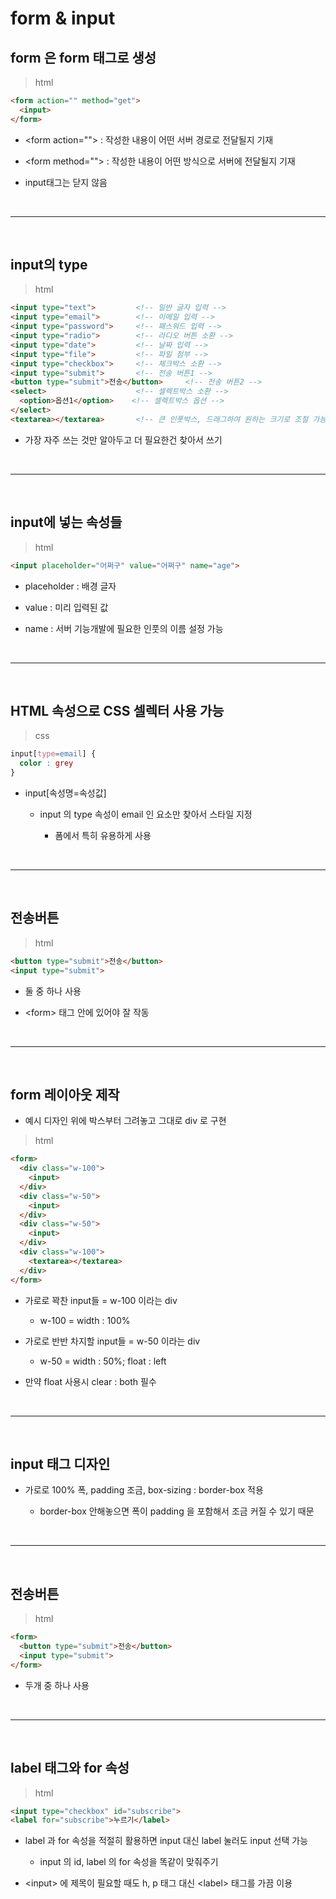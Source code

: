 # form & input
form 은 form 태그로 생성
---
 > html
```html
<form action="" method="get">
  <input>
</form>
```
- \<form action=""> : 작성한 내용이 어떤 서버 경로로 전달될지 기재

- \<form method=""> : 작성한 내용이 어떤 방식으로 서버에 전달될지 기재
- input태그는 닫지 않음

<br>

---

<br>

input의 type
---
> html
```html
<input type="text">         <!-- 일반 글자 입력 -->
<input type="email">        <!-- 이메일 입력 -->
<input type="password">     <!-- 패스워드 입력 -->
<input type="radio">        <!-- 라디오 버튼 소환 -->
<input type="date">         <!-- 날짜 입력 -->
<input type="file">         <!-- 파일 첨부 -->
<input type="checkbox">     <!-- 체크박스 소환 -->
<input type="submit">       <!-- 전송 버튼1 -->
<button type="submit">전송</button>     <!-- 전송 버튼2 -->
<select>                    <!-- 셀렉트박스 소환 -->
  <option>옵션1</option>    <!-- 셀렉트박스 옵션 -->
</select>
<textarea></textarea>       <!-- 큰 인풋박스, 드래그하여 원하는 크기로 조절 가능, row="10" 속성으로 최초 크기 지정 가능 -->
```
- 가장 자주 쓰는 것만 알아두고 더 필요한건 찾아서 쓰기

<br>

---

<br>

input에 넣는 속성들
---
> html
```html
<input placeholder="어쩌구" value="어쩌구" name="age">
```
- placeholder : 배경 글자

- value : 미리 입력된 값

- name : 서버 기능개발에 필요한 인풋의 이름 설정 가능

<br>
 
---

<br>
 
HTML 속성으로 CSS 셀렉터 사용 가능
---
> css
```css
input[type=email] {
  color : grey
}
```
- input[속성명=속성값]

    - input 의 type 속성이 email 인 요소만 찾아서 스타일 지정 

        - 폼에서 특히 유용하게 사용

 
<br>
 
---
 
<br>
 
전송버튼
---
> html
```html
<button type="submit">전송</button>
<input type="submit">
```
- 둘 중 하나 사용

- \<form> 태그 안에 있어야 잘 작동

<br> 

---

<br>


form 레이아웃 제작
---
- 예시 디자인 위에 박스부터 그려놓고 그대로 div 로 구현

> html 
```html
<form>
  <div class="w-100">
    <input>
  </div>
  <div class="w-50">
    <input>
  </div>
  <div class="w-50">
    <input>
  </div>
  <div class="w-100">
    <textarea></textarea>
  </div>
</form>
```
- 가로로 꽉찬 input들 = w-100 이라는 div

    - w-100 = width : 100%

- 가로로 반반 차지할 input들 = w-50 이라는 div

    - w-50 = width : 50%; float : left 

- 만약 float 사용시 clear : both 필수
 
<br>
 
---
 
<br>
 

input 태그 디자인
---
- 가로로 100% 폭, padding 조금, box-sizing : border-box 적용

    - border-box 안해놓으면 폭이 padding 을 포함해서 조금 커질 수 있기 때문

<br>

---

<br>

전송버튼
---
> html
```html
<form>
  <button type="submit">전송</button>
  <input type="submit">
</form>
```
- 두개 중 하나 사용

<br>

---

<br>
 

label 태그와 for 속성
---
> html
```html
<input type="checkbox" id="subscribe">
<label for="subscribe">누르기</label>
```
- label 과 for 속성을 적절히 활용하면 input 대신 label 눌러도 input 선택 가능

    - input 의 id, label 의 for 속성을 똑같이 맞줘주기

- \<input> 에 제목이 필요할 때도 h, p 태그 대신 \<label> 태그를 가끔 이용


 

<br>
